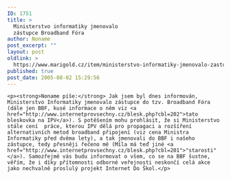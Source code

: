 ```yaml
---
ID: 1751
title: >
  Ministerstvo informatiky jmenovalo
  zástupce Broadband Fóra
author: Noname
post_excerpt: ""
layout: post
oldlink: >
  https://www.marigold.cz/item/ministerstvo-informatiky-jmenovalo-zastupce-broadband-fora
published: true
post_date: 2005-08-02 15:29:56
---
```

	<p><strong>Noname píše:</strong> Jak jsem byl dnes informován, Ministerstvo Informatiky jmenovalo zástupce do tzv. Broadband Fóra (dále jen BBF, kusé informace o něm viz <a href="http://www.internetprovsechny.cz/blesk.php?cbl=202">tato bleskovka na IPV</a>). S potěšením mohu prohlásit, že si Ministerstvo stále cení  práce, kterou IPV dělá pro propagaci a rozšíření alternativních metod broadband připojení (viz cena Ministra Informatiky před dvěma lety), a tak jmenovali do BBF i našeho zástupce, tedy přesněji řečeno mě (Míla má teď jiné <a href="http://www.internetprovsechny.cz/blesk.php?cbl=201">"starosti"</a>). Samozřejmě vás budu informovat o všem, co se na BBF šustne, věřím, že i díky přítomnosti odborné veřejnosti neskončí celá akce jako nechvalně proslulý projekt Internet Do Škol.</p>